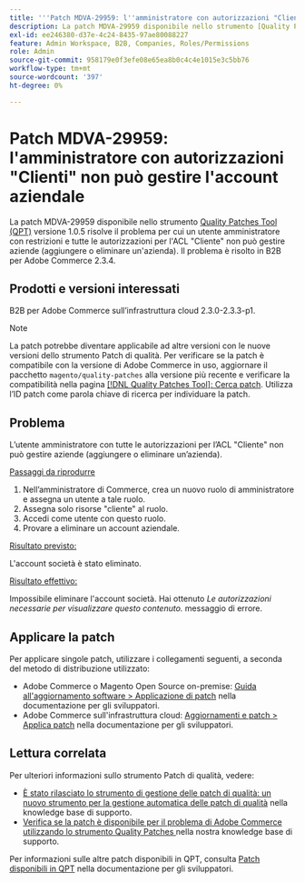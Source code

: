 ```yaml
---
title: '''Patch MDVA-29959: l''amministratore con autorizzazioni "Clienti" non è in grado di gestire l''account società'''
description: La patch MDVA-29959 disponibile nello strumento [Quality Patches Tool (QPT)](/help/announcements/adobe-commerce-announcements/magento-quality-patches-released-new-tool-to-self-serve-quality-patches.md) versione 1.0.5 risolve il problema per cui un utente amministratore con restrizioni e tutte le autorizzazioni per l'ACL "Cliente" non può gestire aziende (aggiungere o eliminare un'azienda). Il problema è risolto in B2B per Adobe Commerce 2.3.4.
exl-id: ee246380-d37e-4c24-8435-97ae80088227
feature: Admin Workspace, B2B, Companies, Roles/Permissions
role: Admin
source-git-commit: 958179e0f3efe08e65ea8b0c4c4e1015e3c5bb76
workflow-type: tm+mt
source-wordcount: '397'
ht-degree: 0%

---
```


# Patch MDVA-29959: l&#39;amministratore con autorizzazioni &quot;Clienti&quot; non può gestire l&#39;account aziendale

La patch MDVA-29959 disponibile nello strumento [Quality Patches Tool (QPT)](/help/announcements/adobe-commerce-announcements/magento-quality-patches-released-new-tool-to-self-serve-quality-patches.md) versione 1.0.5 risolve il problema per cui un utente amministratore con restrizioni e tutte le autorizzazioni per l&#39;ACL &quot;Cliente&quot; non può gestire aziende (aggiungere o eliminare un&#39;azienda). Il problema è risolto in B2B per Adobe Commerce 2.3.4.

## Prodotti e versioni interessati

B2B per Adobe Commerce sull’infrastruttura cloud 2.3.0-2.3.3-p1.

>[!NOTE]
>
>La patch potrebbe diventare applicabile ad altre versioni con le nuove versioni dello strumento Patch di qualità. Per verificare se la patch è compatibile con la versione di Adobe Commerce in uso, aggiornare il pacchetto `magento/quality-patches` alla versione più recente e verificare la compatibilità nella pagina [[!DNL Quality Patches Tool]: Cerca patch](https://devdocs.magento.com/quality-patches/tool.html#patch-grid). Utilizza l’ID patch come parola chiave di ricerca per individuare la patch.

## Problema

L’utente amministratore con tutte le autorizzazioni per l’ACL &quot;Cliente&quot; non può gestire aziende (aggiungere o eliminare un’azienda).

<u>Passaggi da riprodurre</u>

1. Nell’amministratore di Commerce, crea un nuovo ruolo di amministratore e assegna un utente a tale ruolo.
1. Assegna solo risorse &quot;cliente&quot; al ruolo.
1. Accedi come utente con questo ruolo.
1. Provare a eliminare un account aziendale.

<u>Risultato previsto:</u>

L&#39;account società è stato eliminato.

<u>Risultato effettivo:</u>

Impossibile eliminare l&#39;account società. Hai ottenuto *Le autorizzazioni necessarie per visualizzare questo contenuto.* messaggio di errore.

## Applicare la patch

Per applicare singole patch, utilizzare i collegamenti seguenti, a seconda del metodo di distribuzione utilizzato:

* Adobe Commerce o Magento Open Source on-premise: [Guida all&#39;aggiornamento software > Applicazione di patch](https://devdocs.magento.com/guides/v2.4/comp-mgr/patching/mqp.html) nella documentazione per gli sviluppatori.
* Adobe Commerce sull&#39;infrastruttura cloud: [Aggiornamenti e patch > Applica patch](https://devdocs.magento.com/cloud/project/project-patch.html) nella documentazione per gli sviluppatori.

## Lettura correlata

Per ulteriori informazioni sullo strumento Patch di qualità, vedere:

* [È stato rilasciato lo strumento di gestione delle patch di qualità: un nuovo strumento per la gestione automatica delle patch di qualità](/help/announcements/adobe-commerce-announcements/magento-quality-patches-released-new-tool-to-self-serve-quality-patches.md) nella knowledge base di supporto.
* [Verifica se la patch è disponibile per il problema di Adobe Commerce utilizzando lo strumento Quality Patches ](/help/support-tools/patches-available-in-qpt-tool/check-patch-for-magento-issue-with-magento-quality-patches.md) nella nostra knowledge base di supporto.

Per informazioni sulle altre patch disponibili in QPT, consulta [Patch disponibili in QPT](https://devdocs.magento.com/quality-patches/tool.html#patch-grid) nella documentazione per gli sviluppatori.
